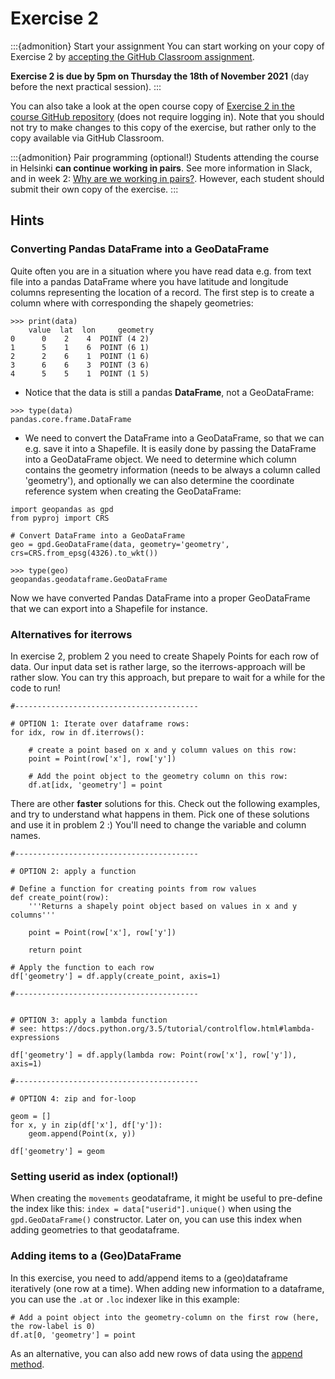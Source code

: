 # Exercise 2

:::{admonition} Start your assignment
You can start working on your copy of Exercise 2 by [accepting the GitHub Classroom assignment](https://classroom.github.com/a/hkn1jd7L).

**Exercise 2 is due by 5pm on Thursday the 18th of November 2021** (day before the next practical session).
:::

You can also take a look at the open course copy of [Exercise 2 in the course GitHub repository](https://github.com/AutoGIS-2021/Exercise-2) (does not require logging in).
Note that you should not try to make changes to this copy of the exercise, but rather only to the copy available via GitHub Classroom.

:::{admonition} Pair programming (optional!)
Students attending the course in Helsinki **can continue working in pairs**.
See more information in Slack, and in week 2: [Why are we working in pairs?](https://geo-python-site.readthedocs.io/en/latest/lessons/L2/why-pairs.html).
However, each student should submit their own copy of the exercise.
:::

## Hints

### Converting Pandas DataFrame into a GeoDataFrame

Quite often you are in a situation where you have read data e.g. from text file into a pandas DataFrame where you have latitude and longitude columns representing the location of a record. The first step is to create a column where with corresponding the shapely geometries:

```{code-cell}
>>> print(data)
    value  lat  lon     geometry
0      0    2    4  POINT (4 2)
1      5    1    6  POINT (6 1)
2      2    6    1  POINT (1 6)
3      6    6    3  POINT (3 6)
4      5    5    1  POINT (1 5)
```

- Notice that the data is still a pandas **DataFrame**, not a GeoDataFrame:

```{code-cell}
>>> type(data)
pandas.core.frame.DataFrame
```

- We need to convert the DataFrame into a GeoDataFrame, so that we can e.g. save it into a Shapefile. It is easily done by passing the DataFrame into a GeoDataFrame object. We need to determine which column contains the geometry information (needs to be always a column called 'geometry'), and optionally we can also determine the coordinate reference system when creating the GeoDataFrame:

```{code-cell}
import geopandas as gpd
from pyproj import CRS

# Convert DataFrame into a GeoDataFrame
geo = gpd.GeoDataFrame(data, geometry='geometry', crs=CRS.from_epsg(4326).to_wkt())

>>> type(geo)
geopandas.geodataframe.GeoDataFrame
```

Now we have converted Pandas DataFrame into a proper GeoDataFrame that we can export into a Shapefile for instance.

### Alternatives for iterrows

In exercise 2, problem 2 you need to create Shapely Points for each row of data. Our input data set is rather large, so the iterrows-approach will be rather slow. You can try this approach, but prepare to wait for a while for the code to run!

```{code-cell}
#-----------------------------------------

# OPTION 1: Iterate over dataframe rows:
for idx, row in df.iterrows():

    # create a point based on x and y column values on this row:
    point = Point(row['x'], row['y'])

    # Add the point object to the geometry column on this row:
    df.at[idx, 'geometry'] = point
```

There are other **faster** solutions for this. Check out the following examples, and try to understand what happens in them. Pick one of these solutions and use it in problem 2 :) You'll need to change the variable and column names.

```{code-cell}
#-----------------------------------------

# OPTION 2: apply a function

# Define a function for creating points from row values
def create_point(row):
    '''Returns a shapely point object based on values in x and y columns'''

    point = Point(row['x'], row['y'])

    return point

# Apply the function to each row
df['geometry'] = df.apply(create_point, axis=1)

#-----------------------------------------


# OPTION 3: apply a lambda function
# see: https://docs.python.org/3.5/tutorial/controlflow.html#lambda-expressions

df['geometry'] = df.apply(lambda row: Point(row['x'], row['y']), axis=1)

#-----------------------------------------

# OPTION 4: zip and for-loop

geom = []
for x, y in zip(df['x'], df['y']):
    geom.append(Point(x, y))

df['geometry'] = geom
```

### Setting userid as index (optional!)

When creating the `movements` geodataframe, it might be useful to pre-define the index like this: `index = data["userid"].unique()` when using the `gpd.GeoDataFrame()` constructor. Later on, you can use this index when adding geometries to that geodataframe.

### Adding items to a (Geo)DataFrame

In this exercise, you need to add/append items to a (geo)dataframe iteratively (one row at a time). When adding new information to a dataframe, you can use the `.at` or `.loc` indexer like in this example:

```{code-cell}
# Add a point object into the geometry-column on the first row (here, the row-label is 0)
df.at[0, 'geometry'] = point
```

As an alternative, you can also add new rows of data using the [append method](http://pandas.pydata.org/pandas-docs/stable/generated/pandas.DataFrame.append.html).
